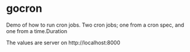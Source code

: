 # gocron

Demo of how to run cron jobs. Two cron jobs; one from a cron spec, and one from a time.Duration

The values are server on http://localhost:8000
